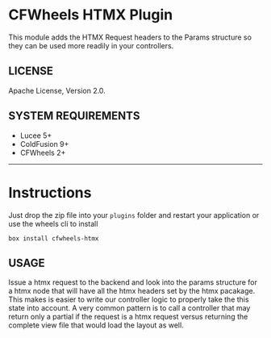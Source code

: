 CFWheels HTMX Plugin
====================
This module adds the HTMX Request headers to the Params structure so they can be used more readily in your controllers.

## LICENSE
Apache License, Version 2.0.

## SYSTEM REQUIREMENTS
- Lucee 5+
- ColdFusion 9+
- CFWheels 2+

---

# Instructions
Just drop the zip file into your `plugins` folder and restart your application or use the wheels cli to install

`box install cfwheels-htmx`

## USAGE
Issue a htmx request to the backend and look into the params structure for a htmx node that will have all the htmx headers set by the htmx pacakage. This makes is easier to write our controller logic to properly take the this state into account. A very common pattern is to call a controller that may return only a partial if the request is a htmx request versus returning the complete view file that would load the layout as well.